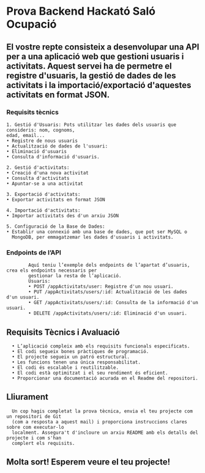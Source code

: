 # Prova Backend Hackató Saló Ocupació

## El vostre repte consisteix a desenvolupar una API per a una aplicació web que gestioni usuaris i activitats. Aquest servei ha de permetre el registre d'usuaris, la gestió de dades de les activitats i la importació/exportació d'aquestes activitats en format JSON.

### Requisits tècnics

    1. Gestió d'Usuaris: Pots utilitzar les dades dels usuaris que consideris: nom, cognoms,
    edad, email...
    • Registre de nous usuaris
    • Actualització de dades de l'usuari:
    • Eliminació d'usuaris
    • Consulta d'informació d'usuaris.
    
    2. Gestió d'activitats:
    • Creació d'una nova activitat
    • Consulta d'activitats
    • Apuntar-se a una activitat
    
    3. Exportació d'activitats:
    • Exportar activitats en format JSON
    
    4. Importació d'activitats:
    • Importar activitats des d'un arxiu JSON
    
    5. Configuració de la Base de Dades:
    • Establir una connexió amb una base de dades, que pot ser MySQL o
      MongoDB, per emmagatzemar les dades d'usuaris i activitats.

### Endpoints de l’API

            Aquí teniu l’exemple dels endpoints de l’apartat d’usuaris, crea els endpoints necessaris per
            gestionar la resta de l’aplicació.
            Usuaris:
            • POST /appActivitats/user: Registre d'un nou usuari.
            • PUT /appActivitats/users/:id: Actualització de les dades d'un usuari.
            • GET /appActivitats/users/:id: Consulta de la informació d'un usuari.
            • DELETE /appActivitats/users/:id: Eliminació d'un usuari.

## Requisits Tècnics i Avaluació

      • L’aplicació compleix amb els requisits funcionals especificats.
      • El codi segueix bones pràctiques de programació.
      • El projecte segueix un patró estructural.
      • Les funcions tenen una única responsabilitat.
      • El codi és escalable i reutilitzable.
      • El codi està optimitzat i el seu rendiment és eficient.
      • Proporcionar una documentació acurada en el Readme del repositori.

## Lliurament

      Un cop hagis completat la prova tècnica, envia el teu projecte com un repositori de Git
      (com a resposta a aquest mail) i proporciona instruccions clares sobre com executar-lo
      localment. Assegura't d'incloure un arxiu README amb els detalls del projecte i com s'han
      complert els requisits.

## Molta sort! Esperem veure el teu projecte!